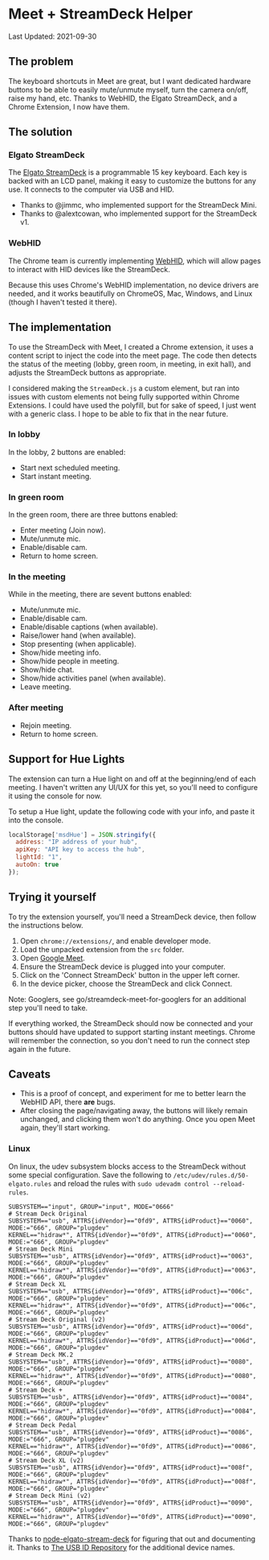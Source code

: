 # Meet + StreamDeck Helper

Last Updated: 2021-09-30

## The problem

The keyboard shortcuts in Meet are great, but I want dedicated hardware buttons
to be able to easily mute/unmute myself, turn the camera on/off, raise my hand,
etc. Thanks to WebHID, the Elgato StreamDeck, and a Chrome Extension, I now
have them.

## The solution

### Elgato StreamDeck

The [Elgato StreamDeck](https://www.elgato.com/en/gaming/stream-deck) is a
programmable 15 key keyboard. Each key is backed with an LCD panel, making it
easy to customize the buttons for any use. It connects to the computer via
USB and HID.

* Thanks to @jimmc, who implemented support for the  StreamDeck Mini.
* Thanks to @alextcowan, who implemented support for the StreamDeck v1.

### WebHID

The Chrome team is currently implementing [WebHID](https://web.dev/hid/), which
will allow pages to interact with HID devices like the StreamDeck.

Because this uses Chrome's WebHID implementation, no device drivers are needed,
and it works beautifully on ChromeOS, Mac, Windows, and Linux (though I haven't
tested it there).

## The implementation

To use the StreamDeck with Meet, I created a Chrome extension, it uses a content
script to inject the code into the meet page. The code then detects the status
of the meeting (lobby, green room, in meeting, in exit hall), and adjusts the
StreamDeck buttons as appropriate.

I considered making the `StreamDeck.js` a custom element, but ran into issues
with custom elements not being fully supported within Chrome Extensions. I
could have used the polyfill, but for sake of speed, I just went with a generic
class. I hope to be able to fix that in the near future.

### In lobby

In the lobby, 2 buttons are enabled:

* Start next scheduled meeting.
* Start instant meeting.

### In green room

In the green room, there are three buttons enabled:

* Enter meeting (Join now).
* Mute/unmute mic.
* Enable/disable cam.
* Return to home screen.

### In the meeting

While in the meeting, there are sevent buttons enabled:

* Mute/unmute mic.
* Enable/disable cam.
* Enable/disable captions (when available).
* Raise/lower hand (when available).
* Stop presenting (when applicable).
* Show/hide meeting info.
* Show/hide people in meeting.
* Show/hide chat.
* Show/hide activities panel (when available).
* Leave meeting.

### After meeting

* Rejoin meeting.
* Return to home screen.

## Support for Hue Lights

The extension can turn a Hue light on and off at the beginning/end of each
meeting. I haven't written any UI/UX for this yet, so you'll need to configure
it using the console for now.

To setup a Hue light, update the following code with your info, and paste
it into the console.

```js
localStorage['msdHue'] = JSON.stringify({
  address: "IP address of your hub",
  apiKey: "API key to access the hub",
  lightId: "1",
  autoOn: true
});
```

## Trying it yourself

To try the extension yourself, you'll need a StreamDeck device, then follow
the instructions below.

1. Open `chrome://extensions/`, and enable developer mode.
1. Load the unpacked extension from the `src` folder.
1. Open [Google Meet](https://meet.google.com).
1. Ensure the StreamDeck device is plugged into your computer.
1. Click on the 'Connect StreamDeck' button in the upper left corner.
1. In the device picker, choose the StreamDeck and click Connect.

Note: Googlers, see go/streamdeck-meet-for-googlers for an additional step
you'll need to take.

If everything worked, the StreamDeck should now be connected and your buttons
should have updated to support starting instant meetings. Chrome will remember
the connection, so you don't need to run the connect step again in the future.

## Caveats

* This is a proof of concept, and experiment for me to better learn the WebHID
  API, there **are** bugs.
* After closing the page/navigating away, the buttons will likely remain
  unchanged, and clicking them won't do anything. Once you open Meet again,
  they'll start working.

### Linux

On linux, the udev subsystem blocks access to the StreamDeck without some
special configuration. Save the following to `/etc/udev/rules.d/50-elgato.rules`
and reload the rules with `sudo udevadm control --reload-rules`.

```
SUBSYSTEM=="input", GROUP="input", MODE="0666"
# Stream Deck Original
SUBSYSTEM=="usb", ATTRS{idVendor}=="0fd9", ATTRS{idProduct}=="0060", MODE:="666", GROUP="plugdev"
KERNEL=="hidraw*", ATTRS{idVendor}=="0fd9", ATTRS{idProduct}=="0060", MODE:="666", GROUP="plugdev"
# Stream Deck Mini
SUBSYSTEM=="usb", ATTRS{idVendor}=="0fd9", ATTRS{idProduct}=="0063", MODE:="666", GROUP="plugdev"
KERNEL=="hidraw*", ATTRS{idVendor}=="0fd9", ATTRS{idProduct}=="0063", MODE:="666", GROUP="plugdev"
# Stream Deck XL
SUBSYSTEM=="usb", ATTRS{idVendor}=="0fd9", ATTRS{idProduct}=="006c", MODE:="666", GROUP="plugdev"
KERNEL=="hidraw*", ATTRS{idVendor}=="0fd9", ATTRS{idProduct}=="006c", MODE:="666", GROUP="plugdev"
# Stream Deck Original (v2)
SUBSYSTEM=="usb", ATTRS{idVendor}=="0fd9", ATTRS{idProduct}=="006d", MODE:="666", GROUP="plugdev"
KERNEL=="hidraw*", ATTRS{idVendor}=="0fd9", ATTRS{idProduct}=="006d", MODE:="666", GROUP="plugdev"
# Stream Deck MK.2
SUBSYSTEM=="usb", ATTRS{idVendor}=="0fd9", ATTRS{idProduct}=="0080", MODE:="666", GROUP="plugdev"
KERNEL=="hidraw*", ATTRS{idVendor}=="0fd9", ATTRS{idProduct}=="0080", MODE:="666", GROUP="plugdev"
# Stream Deck +
SUBSYSTEM=="usb", ATTRS{idVendor}=="0fd9", ATTRS{idProduct}=="0084", MODE:="666", GROUP="plugdev"
KERNEL=="hidraw*", ATTRS{idVendor}=="0fd9", ATTRS{idProduct}=="0084", MODE:="666", GROUP="plugdev"
# Stream Deck Pedal
SUBSYSTEM=="usb", ATTRS{idVendor}=="0fd9", ATTRS{idProduct}=="0086", MODE:="666", GROUP="plugdev"
KERNEL=="hidraw*", ATTRS{idVendor}=="0fd9", ATTRS{idProduct}=="0086", MODE:="666", GROUP="plugdev"
# Stream Deck XL (v2)
SUBSYSTEM=="usb", ATTRS{idVendor}=="0fd9", ATTRS{idProduct}=="008f", MODE:="666", GROUP="plugdev"
KERNEL=="hidraw*", ATTRS{idVendor}=="0fd9", ATTRS{idProduct}=="008f", MODE:="666", GROUP="plugdev"
# Stream Deck Mini (v2)
SUBSYSTEM=="usb", ATTRS{idVendor}=="0fd9", ATTRS{idProduct}=="0090", MODE:="666", GROUP="plugdev"
KERNEL=="hidraw*", ATTRS{idVendor}=="0fd9", ATTRS{idProduct}=="0090", MODE:="666", GROUP="plugdev"
```

Thanks to [node-elgato-stream-deck](https://github.com/Julusian/node-elgato-stream-deck#linux)
for figuring that out and documenting it. Thanks to [The USB ID
Repository](https://usb-ids.gowdy.us/read/UD/0fd9) for the additional device
names.
